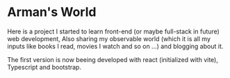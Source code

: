 # Arman's World

Here is a project I started to learn front-end (or maybe full-stack in future) web development,
Also sharing my observable world (which it is all my inputs like books I read, movies I watch and so on ...) and blogging about it.

The first version is now beeing developed with react (initialized with vite), Typescript and bootstrap.
